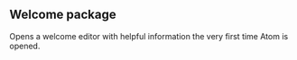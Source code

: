 ## Welcome package

Opens a welcome editor with helpful information the very first time Atom is
opened.
